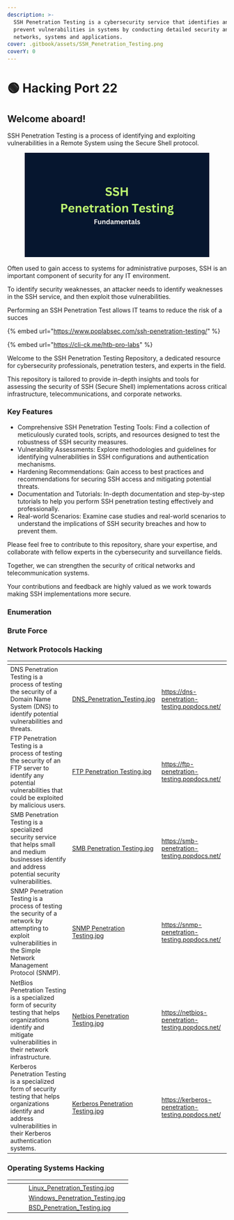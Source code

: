 ```yaml
---
description: >-
  SSH Penetration Testing is a cybersecurity service that identifies and helps
  prevent vulnerabilities in systems by conducting detailed security analyses of
  networks, systems and applications.
cover: .gitbook/assets/SSH_Penetration_Testing.png
coverY: 0
---
```


# 🟢 Hacking Port 22

## Welcome aboard!

SSH Penetration Testing is a process of identifying and exploiting vulnerabilities in a Remote System using the Secure Shell protocol.&#x20;

<figure><img src=".gitbook/assets/SSH  Penetration Testing.jpg" alt=""><figcaption></figcaption></figure>

Often used to gain access to systems for administrative purposes, SSH is an important component of security for any IT environment.&#x20;

To identify security weaknesses, an attacker needs to identify weaknesses in the SSH service, and then exploit those vulnerabilities.&#x20;

Performing an SSH Penetration Test allows IT teams to reduce the risk of a succes

{% embed url="https://www.poplabsec.com/ssh-penetration-testing/" %}

{% embed url="https://cli-ck.me/htb-pro-labs" %}

Welcome to the SSH Penetration Testing Repository, a dedicated resource for cybersecurity professionals, penetration testers, and experts in the field.&#x20;

This repository is tailored to provide in-depth insights and tools for assessing the security of SSH (Secure Shell) implementations across critical infrastructure, telecommunications, and corporate networks.

### Key Features

* Comprehensive SSH Penetration Testing Tools: Find a collection of meticulously curated tools, scripts, and resources designed to test the robustness of SSH security measures.
* Vulnerability Assessments: Explore methodologies and guidelines for identifying vulnerabilities in SSH configurations and authentication mechanisms.
* Hardening Recommendations: Gain access to best practices and recommendations for securing SSH access and mitigating potential threats.
* Documentation and Tutorials: In-depth documentation and step-by-step tutorials to help you perform SSH penetration testing effectively and professionally.
* Real-world Scenarios: Examine case studies and real-world scenarios to understand the implications of SSH security breaches and how to prevent them.

Please feel free to contribute to this repository, share your expertise, and collaborate with fellow experts in the cybersecurity and surveillance fields.&#x20;

Together, we can strengthen the security of critical networks and telecommunication systems.

Your contributions and feedback are highly valued as we work towards making SSH implementations more secure.

### Enumeration

### Brute Force

### Network Protocols Hacking

<table data-card-size="large" data-view="cards"><thead><tr><th></th><th data-hidden data-card-cover data-type="files"></th><th data-hidden data-card-target data-type="content-ref"></th></tr></thead><tbody><tr><td>DNS Penetration Testing is a process of testing the security of a Domain Name System (DNS) to identify potential vulnerabilities and threats.</td><td><a href=".gitbook/assets/DNS_Penetration_Testing.jpg">DNS_Penetration_Testing.jpg</a></td><td><a href="https://dns-penetration-testing.popdocs.net/">https://dns-penetration-testing.popdocs.net/</a></td></tr><tr><td>FTP Penetration Testing is a process of testing the security of an FTP server to identify any potential vulnerabilities that could be exploited by malicious users.</td><td><a href=".gitbook/assets/FTP Penetration Testing.jpg">FTP Penetration Testing.jpg</a></td><td><a href="https://ftp-penetration-testing.popdocs.net/">https://ftp-penetration-testing.popdocs.net/</a></td></tr><tr><td>SMB Penetration Testing is a specialized security service that helps small and medium businesses identify and address potential security vulnerabilities.</td><td><a href=".gitbook/assets/SMB Penetration Testing.jpg">SMB Penetration Testing.jpg</a></td><td><a href="https://smb-penetration-testing.popdocs.net/">https://smb-penetration-testing.popdocs.net/</a></td></tr><tr><td>SNMP Penetration Testing is a process of testing the security of a network by attempting to exploit vulnerabilities in the Simple Network Management Protocol (SNMP).</td><td><a href=".gitbook/assets/SNMP  Penetration Testing.jpg">SNMP  Penetration Testing.jpg</a></td><td><a href="https://snmp-penetration-testing.popdocs.net/">https://snmp-penetration-testing.popdocs.net/</a></td></tr><tr><td>NetBios Penetration Testing is a specialized form of security testing that helps organizations identify and mitigate vulnerabilities in their network infrastructure.</td><td><a href=".gitbook/assets/Netbios  Penetration Testing.jpg">Netbios  Penetration Testing.jpg</a></td><td><a href="https://netbios-penetration-testing.popdocs.net/">https://netbios-penetration-testing.popdocs.net/</a></td></tr><tr><td>Kerberos Penetration Testing is a specialized form of security testing that helps organizations identify and address vulnerabilities in their Kerberos authentication systems.</td><td><a href=".gitbook/assets/Kerberos  Penetration Testing.jpg">Kerberos  Penetration Testing.jpg</a></td><td><a href="https://kerberos-penetration-testing.popdocs.net/">https://kerberos-penetration-testing.popdocs.net/</a></td></tr></tbody></table>

### Operating Systems Hacking



<table data-card-size="large" data-view="cards"><thead><tr><th></th><th></th><th></th><th data-hidden data-card-cover data-type="files"></th></tr></thead><tbody><tr><td></td><td></td><td></td><td><a href=".gitbook/assets/Linux_Penetration_Testing.jpg">Linux_Penetration_Testing.jpg</a></td></tr><tr><td></td><td></td><td></td><td><a href=".gitbook/assets/Windows_Penetration_Testing.jpg">Windows_Penetration_Testing.jpg</a></td></tr><tr><td></td><td></td><td></td><td><a href=".gitbook/assets/BSD_Penetration_Testing.jpg">BSD_Penetration_Testing.jpg</a></td></tr></tbody></table>

